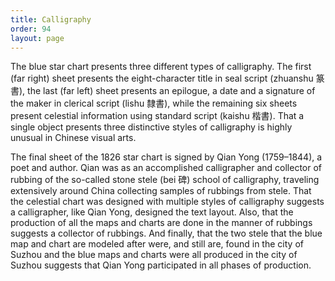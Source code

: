 ```yaml
---
title: Calligraphy
order: 94
layout: page
---
```


The blue star chart presents three different types of calligraphy. The first (far right) sheet presents the eight-character title in seal script (zhuanshu 篆書), the last (far left) sheet presents an epilogue, a date and a signature of the maker in clerical script (lishu 隸書), while the remaining six sheets present celestial information using standard script (kaishu 楷書). That a single object presents three distinctive styles of calligraphy is highly unusual in Chinese visual arts.

The final sheet of the 1826 star chart is signed by Qian Yong (1759–1844), a poet and author. Qian was as an accomplished calligrapher and collector of rubbing of the so-called stone stele (bei 碑) school of calligraphy, traveling extensively around China collecting samples of rubbings from stele. That the celestial chart was designed with multiple styles of calligraphy suggests a calligrapher, like Qian Yong, designed the text layout. Also, that the production of all the maps and charts are done in the manner of rubbings suggests a collector of rubbings. And finally, that the two stele that the blue map and chart are modeled after were, and still are, found in the city of Suzhou and the blue maps and charts were all produced in the city of Suzhou suggests that Qian Yong participated in all phases of production. 
